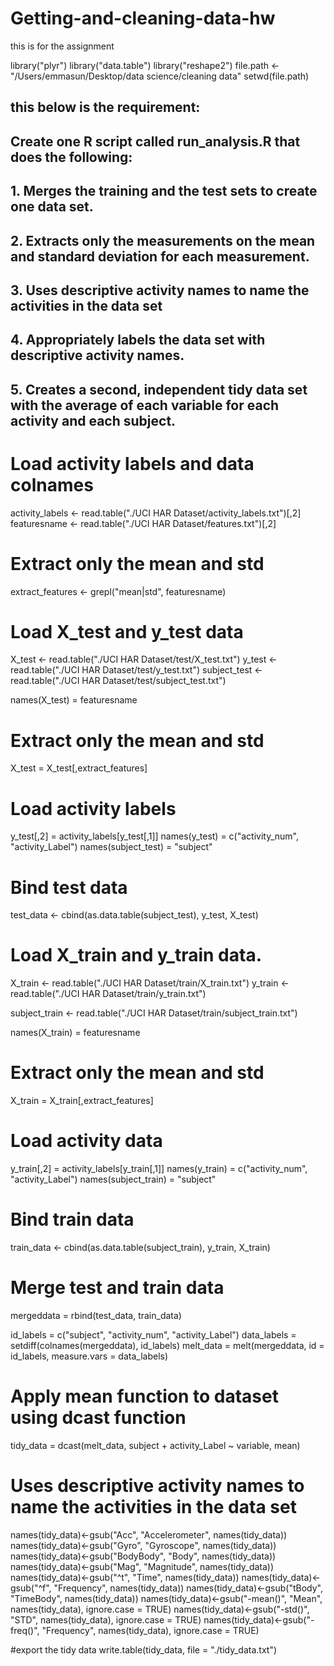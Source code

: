 # Getting-and-cleaning-data-hw
this is for the assignment

library("plyr")
library("data.table")
library("reshape2")
file.path <- "/Users/emmasun/Desktop/data science/cleaning data"
setwd(file.path)
## this below is the requirement:
## Create one R script called run_analysis.R that does the following:
## 1. Merges the training and the test sets to create one data set.
## 2. Extracts only the measurements on the mean and standard deviation for each measurement.
## 3. Uses descriptive activity names to name the activities in the data set
## 4. Appropriately labels the data set with descriptive activity names.
## 5. Creates a second, independent tidy data set with the average of each variable for each activity and each subject.




# Load activity labels and data colnames
activity_labels <- read.table("./UCI HAR Dataset/activity_labels.txt")[,2]
featuresname <- read.table("./UCI HAR Dataset/features.txt")[,2]

# Extract only the mean and std
extract_features <- grepl("mean|std", featuresname)

# Load X_test and y_test data
X_test <- read.table("./UCI HAR Dataset/test/X_test.txt")
y_test <- read.table("./UCI HAR Dataset/test/y_test.txt")
subject_test <- read.table("./UCI HAR Dataset/test/subject_test.txt")

names(X_test) = featuresname

# Extract only the mean and std
X_test = X_test[,extract_features]

# Load activity labels
y_test[,2] = activity_labels[y_test[,1]]
names(y_test) = c("activity_num", "activity_Label")
names(subject_test) = "subject"

# Bind test data
test_data <- cbind(as.data.table(subject_test), y_test, X_test)

# Load X_train and y_train data.
X_train <- read.table("./UCI HAR Dataset/train/X_train.txt")
y_train <- read.table("./UCI HAR Dataset/train/y_train.txt")

subject_train <- read.table("./UCI HAR Dataset/train/subject_train.txt")

names(X_train) = featuresname

# Extract only the mean and std
X_train = X_train[,extract_features]

# Load activity data
y_train[,2] = activity_labels[y_train[,1]]
names(y_train) = c("activity_num", "activity_Label")
names(subject_train) = "subject"

# Bind train data
train_data <- cbind(as.data.table(subject_train), y_train, X_train)

# Merge test and train data
mergeddata = rbind(test_data, train_data)

id_labels   = c("subject", "activity_num", "activity_Label")
data_labels = setdiff(colnames(mergeddata), id_labels)
melt_data   = melt(mergeddata, id = id_labels, measure.vars = data_labels)


# Apply mean function to dataset using dcast function
tidy_data   = dcast(melt_data, subject + activity_Label ~ variable, mean)

# Uses descriptive activity names to name the activities in the data set
names(tidy_data)<-gsub("Acc", "Accelerometer", names(tidy_data))
names(tidy_data)<-gsub("Gyro", "Gyroscope", names(tidy_data))
names(tidy_data)<-gsub("BodyBody", "Body", names(tidy_data))
names(tidy_data)<-gsub("Mag", "Magnitude", names(tidy_data))
names(tidy_data)<-gsub("^t", "Time", names(tidy_data))
names(tidy_data)<-gsub("^f", "Frequency", names(tidy_data))
names(tidy_data)<-gsub("tBody", "TimeBody", names(tidy_data))
names(tidy_data)<-gsub("-mean()", "Mean", names(tidy_data), ignore.case = TRUE)
names(tidy_data)<-gsub("-std()", "STD", names(tidy_data), ignore.case = TRUE)
names(tidy_data)<-gsub("-freq()", "Frequency", names(tidy_data), ignore.case = TRUE)

#export the tidy data
write.table(tidy_data, file = "./tidy_data.txt")
